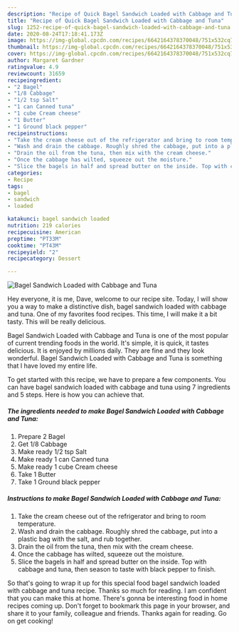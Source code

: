 ```yaml
---
description: "Recipe of Quick Bagel Sandwich Loaded with Cabbage and Tuna"
title: "Recipe of Quick Bagel Sandwich Loaded with Cabbage and Tuna"
slug: 1252-recipe-of-quick-bagel-sandwich-loaded-with-cabbage-and-tuna
date: 2020-08-24T17:18:41.173Z
image: https://img-global.cpcdn.com/recipes/6642164378370048/751x532cq70/bagel-sandwich-loaded-with-cabbage-and-tuna-recipe-main-photo.jpg
thumbnail: https://img-global.cpcdn.com/recipes/6642164378370048/751x532cq70/bagel-sandwich-loaded-with-cabbage-and-tuna-recipe-main-photo.jpg
cover: https://img-global.cpcdn.com/recipes/6642164378370048/751x532cq70/bagel-sandwich-loaded-with-cabbage-and-tuna-recipe-main-photo.jpg
author: Margaret Gardner
ratingvalue: 4.9
reviewcount: 31659
recipeingredient:
- "2 Bagel"
- "1/8 Cabbage"
- "1/2 tsp Salt"
- "1 can Canned tuna"
- "1 cube Cream cheese"
- "1 Butter"
- "1 Ground black pepper"
recipeinstructions:
- "Take the cream cheese out of the refrigerator and bring to room temperature."
- "Wash and drain the cabbage. Roughly shred the cabbage, put into a plastic bag with the salt, and rub together."
- "Drain the oil from the tuna, then mix with the cream cheese."
- "Once the cabbage has wilted, squeeze out the moisture."
- "Slice the bagels in half and spread butter on the inside. Top with cabbage and tuna, then season to taste with black pepper to finish."
categories:
- Recipe
tags:
- bagel
- sandwich
- loaded

katakunci: bagel sandwich loaded 
nutrition: 219 calories
recipecuisine: American
preptime: "PT33M"
cooktime: "PT43M"
recipeyield: "2"
recipecategory: Dessert

---
```



![Bagel Sandwich Loaded with Cabbage and Tuna](https://img-global.cpcdn.com/recipes/6642164378370048/751x532cq70/bagel-sandwich-loaded-with-cabbage-and-tuna-recipe-main-photo.jpg)

Hey everyone, it is me, Dave, welcome to our recipe site. Today, I will show you a way to make a distinctive dish, bagel sandwich loaded with cabbage and tuna. One of my favorites food recipes. This time, I will make it a bit tasty. This will be really delicious.

Bagel Sandwich Loaded with Cabbage and Tuna is one of the most popular of current trending foods in the world. It's simple, it is quick, it tastes delicious. It is enjoyed by millions daily. They are fine and they look wonderful. Bagel Sandwich Loaded with Cabbage and Tuna is something that I have loved my entire life.




To get started with this recipe, we have to prepare a few components. You can have bagel sandwich loaded with cabbage and tuna using 7 ingredients and 5 steps. Here is how you can achieve that.

<!--inarticleads1-->

##### The ingredients needed to make Bagel Sandwich Loaded with Cabbage and Tuna:

1. Prepare 2 Bagel
1. Get 1/8 Cabbage
1. Make ready 1/2 tsp Salt
1. Make ready 1 can Canned tuna
1. Make ready 1 cube Cream cheese
1. Take 1 Butter
1. Take 1 Ground black pepper




<!--inarticleads2-->

##### Instructions to make Bagel Sandwich Loaded with Cabbage and Tuna:

1. Take the cream cheese out of the refrigerator and bring to room temperature.
1. Wash and drain the cabbage. Roughly shred the cabbage, put into a plastic bag with the salt, and rub together.
1. Drain the oil from the tuna, then mix with the cream cheese.
1. Once the cabbage has wilted, squeeze out the moisture.
1. Slice the bagels in half and spread butter on the inside. Top with cabbage and tuna, then season to taste with black pepper to finish.




So that's going to wrap it up for this special food bagel sandwich loaded with cabbage and tuna recipe. Thanks so much for reading. I am confident that you can make this at home. There's gonna be interesting food in home recipes coming up. Don't forget to bookmark this page in your browser, and share it to your family, colleague and friends. Thanks again for reading. Go on get cooking!
